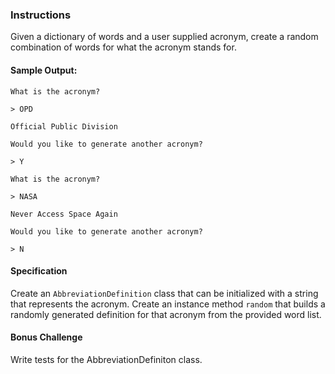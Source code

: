 ### Instructions

Given a dictionary of words and a user supplied acronym, create a random combination of words for what the acronym stands for.

#### Sample Output:
```
What is the acronym?

> OPD

Official Public Division

Would you like to generate another acronym?

> Y

What is the acronym?

> NASA

Never Access Space Again

Would you like to generate another acronym?

> N
```

#### Specification

Create an `AbbreviationDefinition` class that can be initialized with a string that represents the acronym. Create an instance method `random` that builds a randomly generated definition for that acronym from the provided word list.

#### Bonus Challenge

Write tests for the AbbreviationDefiniton class.
